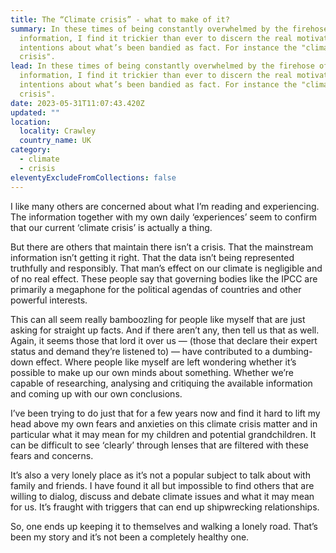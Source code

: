 ```yaml
---
title: The “Climate crisis” - what to make of it?
summary: In these times of being constantly overwhelmed by the firehose of
  information, I find it trickier than ever to discern the real motivations &
  intentions about what’s been bandied as fact. For instance the "climate
  crisis".
lead: In these times of being constantly overwhelmed by the firehose of
  information, I find it trickier than ever to discern the real motivations &
  intentions about what’s been bandied as fact. For instance the "climate
  crisis".
date: 2023-05-31T11:07:43.420Z
updated: ""
location:
  locality: Crawley
  country_name: UK
category:
  - climate
  - crisis
eleventyExcludeFromCollections: false
---
```

I like many others are concerned about what I’m reading and experiencing. The information together with my own daily ‘experiences’ seem to confirm that our current ‘climate crisis’ is actually a thing.

But there are others that maintain there isn’t a crisis. That the mainstream information isn’t getting it right. That the data isn’t being represented truthfully and responsibly. That man’s effect on our climate is negligible and of no real effect. These people say that governing bodies like the IPCC are primarily a megaphone for the political agendas of countries and other powerful interests.

This can all seem really bamboozling for people like myself that are just asking for straight up facts. And if there aren’t any, then tell us that as well. Again, it seems those that lord it over us &mdash; (those that declare their expert status and demand they’re listened to) &mdash; have contributed to a dumbing-down effect. Where people like myself are left wondering whether it’s possible to make up our own minds about something. Whether we’re capable of researching, analysing and critiquing the available information and coming up with our own conclusions.

I’ve been trying to do just that for a few years now and find it hard to lift my head above my own fears and anxieties on this climate crisis matter and in particular what it may mean for my children and potential grandchildren. It can be difficult to see ‘clearly’ through lenses that are filtered with these fears and concerns.

It’s also a very lonely place as it’s not a popular subject to talk about with family and friends. I have found it all but impossible to find others that are willing to dialog, discuss and debate climate issues and what it may mean for us. It’s fraught with triggers that can end up shipwrecking relationships.

So, one ends up keeping it to themselves and walking a lonely road. That’s been my story and it’s not been a completely healthy one.